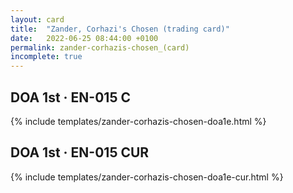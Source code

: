 ```yaml
---
layout: card
title:  "Zander, Corhazi's Chosen (trading card)"
date:   2022-06-25 08:44:00 +0100
permalink: zander-corhazis-chosen_(card)
incomplete: true
---
```


## DOA 1st &middot; EN-015 C

{% include templates/zander-corhazis-chosen-doa1e.html %}


## DOA 1st &middot; EN-015 CUR

{% include templates/zander-corhazis-chosen-doa1e-cur.html %}
